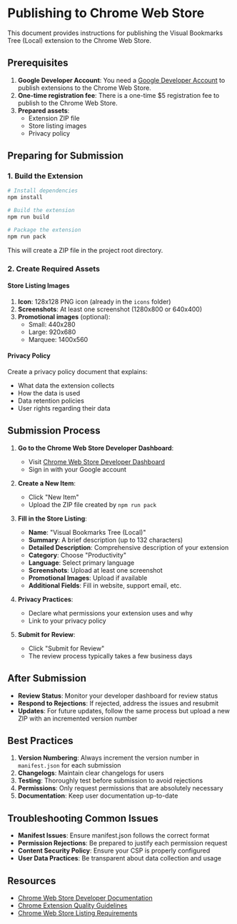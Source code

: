 # Publishing to Chrome Web Store

This document provides instructions for publishing the Visual Bookmarks Tree (Local) extension to the Chrome Web Store.

## Prerequisites

1. **Google Developer Account**: You need a [Google Developer Account](https://chrome.google.com/webstore/devconsole/register) to publish extensions to the Chrome Web Store.
2. **One-time registration fee**: There is a one-time $5 registration fee to publish to the Chrome Web Store.
3. **Prepared assets**:
   - Extension ZIP file
   - Store listing images
   - Privacy policy

## Preparing for Submission

### 1. Build the Extension

```bash
# Install dependencies
npm install

# Build the extension
npm run build

# Package the extension
npm run pack
```

This will create a ZIP file in the project root directory.

### 2. Create Required Assets

#### Store Listing Images

1. **Icon**: 128x128 PNG icon (already in the `icons` folder)
2. **Screenshots**: At least one screenshot (1280x800 or 640x400)
3. **Promotional images** (optional):
   - Small: 440x280
   - Large: 920x680
   - Marquee: 1400x560

#### Privacy Policy

Create a privacy policy document that explains:
- What data the extension collects
- How the data is used
- Data retention policies
- User rights regarding their data

## Submission Process

1. **Go to the Chrome Web Store Developer Dashboard**:
   - Visit [Chrome Web Store Developer Dashboard](https://chrome.google.com/webstore/devconsole)
   - Sign in with your Google account

2. **Create a New Item**:
   - Click "New Item"
   - Upload the ZIP file created by `npm run pack`

3. **Fill in the Store Listing**:
   - **Name**: "Visual Bookmarks Tree (Local)"
   - **Summary**: A brief description (up to 132 characters)
   - **Detailed Description**: Comprehensive description of your extension
   - **Category**: Choose "Productivity"
   - **Language**: Select primary language
   - **Screenshots**: Upload at least one screenshot
   - **Promotional Images**: Upload if available
   - **Additional Fields**: Fill in website, support email, etc.

4. **Privacy Practices**:
   - Declare what permissions your extension uses and why
   - Link to your privacy policy

5. **Submit for Review**:
   - Click "Submit for Review"
   - The review process typically takes a few business days

## After Submission

- **Review Status**: Monitor your developer dashboard for review status
- **Respond to Rejections**: If rejected, address the issues and resubmit
- **Updates**: For future updates, follow the same process but upload a new ZIP with an incremented version number

## Best Practices

1. **Version Numbering**: Always increment the version number in `manifest.json` for each submission
2. **Changelogs**: Maintain clear changelogs for users
3. **Testing**: Thoroughly test before submission to avoid rejections
4. **Permissions**: Only request permissions that are absolutely necessary
5. **Documentation**: Keep user documentation up-to-date

## Troubleshooting Common Issues

- **Manifest Issues**: Ensure manifest.json follows the correct format
- **Permission Rejections**: Be prepared to justify each permission request
- **Content Security Policy**: Ensure your CSP is properly configured
- **User Data Practices**: Be transparent about data collection and usage

## Resources

- [Chrome Web Store Developer Documentation](https://developer.chrome.com/docs/webstore/)
- [Chrome Extension Quality Guidelines](https://developer.chrome.com/docs/webstore/program_policies/)
- [Chrome Web Store Listing Requirements](https://developer.chrome.com/docs/webstore/publish/)